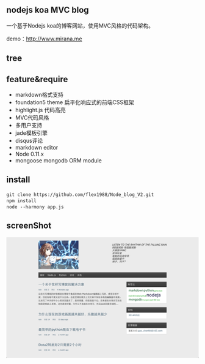 nodejs koa MVC blog
-----
一个基于Nodejs koa的博客网站，使用MVC风格的代码架构。

demo：http://www.mirana.me

tree
-----

feature&require
-----
* markdown格式支持
* foundation5 theme 扁平化响应式的前端CSS框架
* highlight.js 代码高亮
* MVC代码风格
* 多用户支持
* jade模板引擎
* disqus评论
* markdown editor
* Node 0.11.x 
* mongoose mongodb ORM module

install
-----
    git clone https://github.com/flex1988/Node_blog_V2.git
    npm install
    node --harmony app.js

screenShot
-----
![img](./public/image/screenshot.png)

